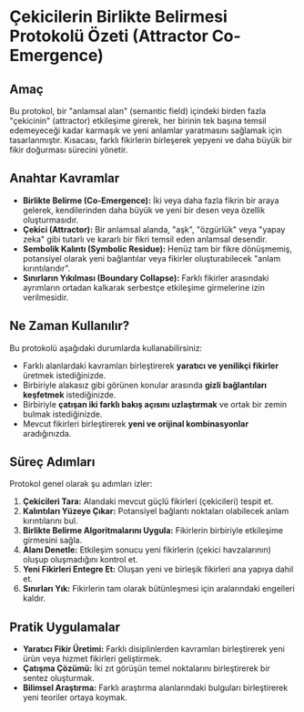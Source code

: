 # Çekicilerin Birlikte Belirmesi Protokolü Özeti (Attractor Co-Emergence)

## Amaç

Bu protokol, bir "anlamsal alan" (semantic field) içindeki birden fazla "çekicinin" (attractor) etkileşime girerek, her birinin tek başına temsil edemeyeceği kadar karmaşık ve yeni anlamlar yaratmasını sağlamak için tasarlanmıştır. Kısacası, farklı fikirlerin birleşerek yepyeni ve daha büyük bir fikir doğurması sürecini yönetir.

## Anahtar Kavramlar

*   **Birlikte Belirme (Co-Emergence):** İki veya daha fazla fikrin bir araya gelerek, kendilerinden daha büyük ve yeni bir desen veya özellik oluşturmasıdır.
*   **Çekici (Attractor):** Bir anlamsal alanda, "aşk", "özgürlük" veya "yapay zeka" gibi tutarlı ve kararlı bir fikri temsil eden anlamsal desendir.
*   **Sembolik Kalıntı (Symbolic Residue):** Henüz tam bir fikre dönüşmemiş, potansiyel olarak yeni bağlantılar veya fikirler oluşturabilecek "anlam kırıntılarıdır".
*   **Sınırların Yıkılması (Boundary Collapse):** Farklı fikirler arasındaki ayrımların ortadan kalkarak serbestçe etkileşime girmelerine izin verilmesidir.

## Ne Zaman Kullanılır?

Bu protokolü aşağıdaki durumlarda kullanabilirsiniz:

*   Farklı alanlardaki kavramları birleştirerek **yaratıcı ve yenilikçi fikirler** üretmek istediğinizde.
*   Birbiriyle alakasız gibi görünen konular arasında **gizli bağlantıları keşfetmek** istediğinizde.
*   Birbiriyle **çatışan iki farklı bakış açısını uzlaştırmak** ve ortak bir zemin bulmak istediğinizde.
*   Mevcut fikirleri birleştirerek **yeni ve orijinal kombinasyonlar** aradığınızda.

## Süreç Adımları

Protokol genel olarak şu adımları izler:

1.  **Çekicileri Tara:** Alandaki mevcut güçlü fikirleri (çekicileri) tespit et.
2.  **Kalıntıları Yüzeye Çıkar:** Potansiyel bağlantı noktaları olabilecek anlam kırıntılarını bul.
3.  **Birlikte Belirme Algoritmalarını Uygula:** Fikirlerin birbiriyle etkileşime girmesini sağla.
4.  **Alanı Denetle:** Etkileşim sonucu yeni fikirlerin (çekici havzalarının) oluşup oluşmadığını kontrol et.
5.  **Yeni Fikirleri Entegre Et:** Oluşan yeni ve birleşik fikirleri ana yapıya dahil et.
6.  **Sınırları Yık:** Fikirlerin tam olarak bütünleşmesi için aralarındaki engelleri kaldır.

## Pratik Uygulamalar

*   **Yaratıcı Fikir Üretimi:** Farklı disiplinlerden kavramları birleştirerek yeni ürün veya hizmet fikirleri geliştirmek.
*   **Çatışma Çözümü:** İki zıt görüşün temel noktalarını birleştirerek bir sentez oluşturmak.
*   **Bilimsel Araştırma:** Farklı araştırma alanlarındaki bulguları birleştirerek yeni teoriler ortaya koymak.
